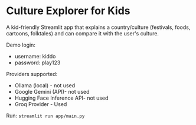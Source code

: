 # Culture Explorer for Kids

A kid-friendly Streamlit app that explains a country/culture (festivals, foods, cartoons, folktales) and can compare it with the user's culture.

Demo login:
- username: kiddo
- password: play123

Providers supported:
- Ollama (local) - not used
- Google Gemini (API)- not used
- Hugging Face Inference API- not used
- Groq Provider - Used

Run: `streamlit run app/main.py`

